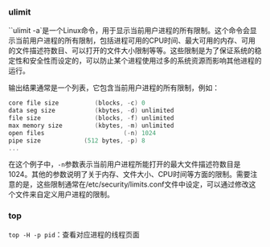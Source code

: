 ### ulimit

``ulimit -a`是一个Linux命令，用于显示当前用户进程的所有限制。这个命令会显示当前用户进程的所有限制，包括进程可用的CPU时间、最大可用的内存、可用的文件描述符数目、可以打开的文件大小限制等等。这些限制是为了保证系统的稳定性和安全性而设定的，可以防止某个进程使用过多的系统资源而影响其他进程的运行。

输出结果通常是一个列表，它包含当前用户进程的所有限制，例如：

```c
core file size          (blocks, -c) 0
data seg size           (kbytes, -d) unlimited
file size               (blocks, -f) unlimited
max memory size         (kbytes, -m) unlimited
open files                      (-n) 1024
pipe size            (512 bytes, -p) 8
...
```

在这个例子中，`-n`参数表示当前用户进程所能打开的最大文件描述符数目是1024。其他的参数说明了关于内存、文件大小、CPU时间等方面的限制。需要注意的是，这些限制通常在/etc/security/limits.conf文件中设定，可以通过修改这个文件来自定义用户进程的限制。



### top

`top -H -p pid`：查看对应进程的线程页面


